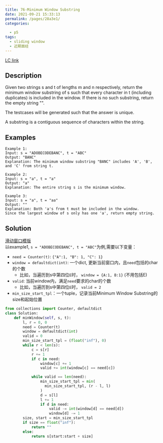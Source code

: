 ```yaml
---
title: 76-Minimum Window Substring
date: 2021-09-21 15:33:13
permalink: /pages/28a3e1/
categories:
  
  - p5
tags:
  - sliding window
  - 近期面经
---
```

[LC link](https://leetcode.com/problems/minimum-window-substring/)

## Description
Given two strings s and t of lengths m and n respectively, return the minimum window substring of s such that every character in t (including duplicates) is included in the window. If there is no such substring, return the empty string "".

The testcases will be generated such that the answer is unique.

A substring is a contiguous sequence of characters within the string.

 
## Examples
```
Example 1:
Input: s = "ADOBECODEBANC", t = "ABC"
Output: "BANC"
Explanation: The minimum window substring "BANC" includes 'A', 'B', and 'C' from string t.

Example 2:
Input: s = "a", t = "a"
Output: "a"
Explanation: The entire string s is the minimum window.

Example 3:
Input: s = "a", t = "aa"
Output: ""
Explanation: Both 'a's from t must be included in the window.
Since the largest window of s only has one 'a', return empty string.
```
 
## Solution
[滑动窗口模版](https://emmableu.github.io/blog/pages/27241c/)  
以example1, `s = "ADOBECODEBANC", t = "ABC"`为例,需要以下变量：
- `need = Counter(t)`: `{"A":1, "B": 1, "C": 1}`
- `window = defaultdict(int)`: 一个dict, 更新当前窗口内，且`need`包括的char的个数
    - 比如，当遍历到s中第四位`E`时， `window = {A:1, B:1}` (不用包括E)
-  `valid`: 当前window内，满足`need`要求的char的个数
    - 比如，当遍历到s中第四位`E`时， `valid = 2`
- `min_size_start_tpl`：一个tuple，记录当前Minimum Window Substring的size和起始位置
```python
from collections import Counter, defaultdict
class Solution:
    def minWindow(self, s, t):
        l, r = 0, 0
        need = Counter(t)
        window = defaultdict(int)
        valid = 0
        min_size_start_tpl = (float("inf"), 0)
        while r < len(s):
            c = s[r]
            r += 1
            if c in need: 
                window[c] += 1
                valid += int(window[c] == need[c])

            while valid == len(need):
                min_size_start_tpl = min(
                  min_size_start_tpl, (r - l, l)
                )
                d = s[l]
                l += 1
                if d in need:
                    valid -= int(window[d] == need[d])
                    window[d] -= 1
        size, start = min_size_start_tpl
        if size == float("inf"):
            return ""
        else:
            return s[start:start + size]
``` 
